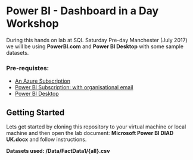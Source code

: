 # Power BI - Dashboard in a Day Workshop

During this hands on lab at SQL Saturday Pre-day Manchester (July 2017) we will be using **PowerBI.com** and **Power BI Desktop** with some sample datasets.

### Pre-requistes:
* [An Azure Subscription](https://azure.microsoft.com/en-gb/free/)
* [Power BI Subscription: with organisational email](https://powerbi.microsoft.com/en-us/get-started/)
* [Power BI Desktop](https://powerbi.microsoft.com/en-us/desktop/)


## Getting Started

Lets get started by cloning this repository to your virtual machine or local machine and then open the lab document: **Microsoft Power BI DIAD UK.docx** and follow instructions.

**Datasets used: /Data/FactData1/{all}.csv**

